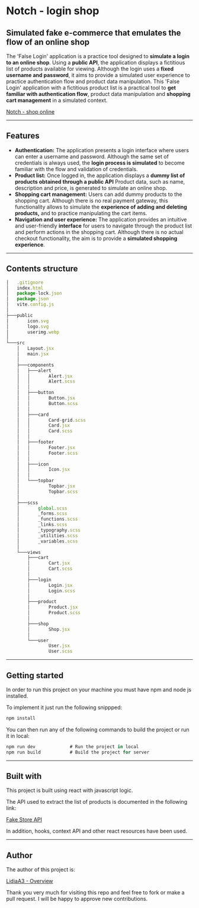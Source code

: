 # Notch - login shop

## Simulated fake e-commerce that emulates the flow of an online shop

The 'False Login' application is a practice tool designed to **simulate a login to an online shop**. Using a **public API**, the application displays a fictitious list of products available for viewing. Although the login uses a **fixed username and password**, it aims to provide a simulated user experience to practice authentication flow and product data manipulation. This 'False Login' application with a fictitious product list is a practical tool to **get familiar with authentication flow**, product data manipulation and **shopping cart management** in a simulated context.

[Notch - shop online](https://lidiaa3loginshop.netlify.app/)

---

## Features

- **Authentication:** The application presents a login interface where users can enter a username and password. Although the same set of credentials is always used, the **login process is simulated** to become familiar with the flow and validation of credentials.
- **Product list:** Once logged in, the application displays a **dummy list of products obtained through a public API** Product data, such as name, description and price, is generated to simulate an online shop.
- **Shopping cart management:** Users can add dummy products to the shopping cart. Although there is no real payment gateway, this functionality allows to simulate the **experience of adding and deleting products,** and to practice manipulating the cart items.
- **Navigation and user experience:** The application provides an intuitive and user-friendly **interface** for users to navigate through the product list and perform actions in the shopping cart. Although there is no actual checkout functionality, the aim is to provide a **simulated shopping experience**.

---

## Contents structure

```jsx
│   .gitignore
│   index.html
│   package-lock.json
│   package.json
│   vite.config.js
│
├───public
│       icon.svg
│       logo.svg
│       userimg.webp
│
└───src
    │   Layout.jsx
    │   main.jsx
    │
    ├───components
    │   ├───alert
    │   │       Alert.jsx
    │   │       Alert.scss
    │   │
    │   ├───button
    │   │       Button.jsx
    │   │       Button.scss
    │   │
    │   ├───card
    │   │       Card-grid.scss
    │   │       Card.jsx
    │   │       Card.scss
    │   │
    │   ├───footer
    │   │       Footer.jsx
    │   │       Footer.scss
    │   │
    │   ├───icon
    │   │       Icon.jsx
    │   │
    │   └───topbar
    │           Topbar.jsx
    │           Topbar.scss
    │
    ├───scss
    │       global.scss
    │       _forms.scss
    │       _functions.scss
    │       _links.scss
    │       _typography.scss
    │       _utilities.scss
    │       _variables.scss
    │
    └───views
        ├───cart
        │       Cart.jsx
        │       Cart.scss
        │
        ├───login
        │       Login.jsx
        │       Login.scss
        │
        ├───product
        │       Product.jsx
        │       Product.scss
        │
        ├───shop
        │       Shop.jsx
        │
        └───user
                User.jsx
                User.scss
```

---

## Getting started

In order to run this project on your machine you must have npm and node js installed.

To implement it just run the following snippped:

```jsx
npm install
```

You can then run any of the following commands to build the project or run it in local: 

 

```jsx
npm run dev             # Run the project in local
npm run build           # Build the project for server
```

---

## Built with

This project is built using react with javascript logic.

The API used to extract the list of products is documented in the following link:

[Fake Store API](https://fakestoreapi.com/)

In addition, hooks, context API and other react resources have been used.

---

## Author

The author of this project is:

[LidiaA3 - Overview](https://github.com/LidiaA3)

Thank you very much for visiting this repo and feel free to fork or make a pull request. I will be happy to approve new contributions.